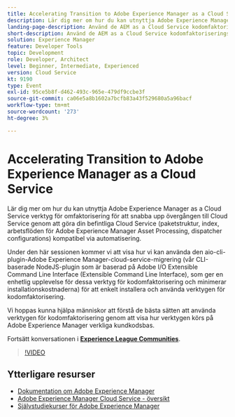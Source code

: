 ```yaml
---
title: Accelerating Transition to Adobe Experience Manager as a Cloud Service
description: Lär dig mer om hur du kan utnyttja Adobe Experience Manager as a Cloud Service verktyg för omfaktorisering för att snabba upp övergången till Cloud Service genom att göra din befintliga Cloud Service (paketstruktur, index, arbetsflöden för Adobe Experience Manager Asset Processing, dispatcher configurations) kompatibel via automatisering.
landing-page-description: Använd de AEM as a Cloud Service kodomfaktoriseringsverktygen för att snabba upp övergången till Cloud Service.
short-description: Använd de AEM as a Cloud Service kodomfaktoriseringsverktygen för att snabba upp övergången till Cloud Service.
solution: Experience Manager
feature: Developer Tools
topic: Development
role: Developer, Architect
level: Beginner, Intermediate, Experienced
version: Cloud Service
kt: 9190
type: Event
exl-id: 95ce5b8f-d462-493c-965e-479df9ccbe3f
source-git-commit: ca06e5a8b1602a7bcfb83a43f529680a5a96bacf
workflow-type: tm+mt
source-wordcount: '273'
ht-degree: 3%

---
```


# Accelerating Transition to Adobe Experience Manager as a Cloud Service

Lär dig mer om hur du kan utnyttja Adobe Experience Manager as a Cloud Service verktyg för omfaktorisering för att snabba upp övergången till Cloud Service genom att göra din befintliga Cloud Service (paketstruktur, index, arbetsflöden för Adobe Experience Manager Asset Processing, dispatcher configurations) kompatibel via automatisering.

Under den här sessionen kommer vi att visa hur vi kan använda den aio-cli-plugin-Adobe Experience Manager-cloud-service-migrering (vår CLI-baserade NodeJS-plugin som är baserad på Adobe I/O Extensible Command Line Interface (Extensible Command Line Interface), som ger en enhetlig upplevelse för dessa verktyg för kodomfaktorisering och minimerar installationskostnaderna) för att enkelt installera och använda verktygen för kodomfaktorisering.

Vi hoppas kunna hjälpa människor att förstå de bästa sätten att använda verktygen för kodomfaktorisering genom att visa hur verktygen körs på Adobe Experience Manager verkliga kundkodsbas.

Fortsätt konversationen i **[Experience League Communities](https://adobe.ly/3ETr7FI)**.

>[!VIDEO](https://video.tv.adobe.com/v/338036/?quality=12&learn=on&hidetitle=true)

## Ytterligare resurser

- [Dokumentation om Adobe Experience Manager ](https://experienceleague.adobe.com/docs/experience-manager-cloud-service.html)
- [Adobe Experience Manager Cloud Service - översikt](https://experienceleague.adobe.com/docs/experience-manager-cloud-service/overview/home.html)
- [Självstudiekurser för Adobe Experience Manager](https://experienceleague.adobe.com/docs/experience-manager-tutorials.html)
